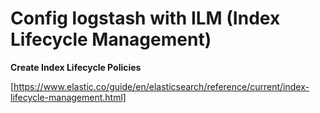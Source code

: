 # Config logstash with ILM (Index Lifecycle Management)

**Create Index Lifecycle Policies**

[https://www.elastic.co/guide/en/elasticsearch/reference/current/index-lifecycle-management.html]